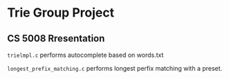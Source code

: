 # Trie Group Project
## CS 5008 Rresentation

`trielmpl.c` performs autocomplete based on words.txt

`longest_prefix_matching.c` performs longest perfix matching with a preset. 
